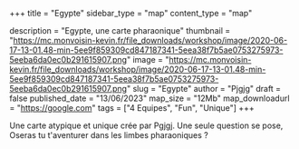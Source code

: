 +++
title = "Egypte"
sidebar_type = "map"
content_type = "map"

description = "Egypte, une carte pharaonique"
thumbnail = "https://mc.monvoisin-kevin.fr/file_downloads/workshop/image/2020-06-17-13-01.48-min-5ee9f859309cd847187341-5eea38f7b5ae0753275973-5eeba6da0ec0b291615907.png"
image = "https://mc.monvoisin-kevin.fr/file_downloads/workshop/image/2020-06-17-13-01.48-min-5ee9f859309cd847187341-5eea38f7b5ae0753275973-5eeba6da0ec0b291615907.png"
slug = "Egypte"
author = "Pjgjg"
draft = false
published_date = "13/06/2023"
map_size = "12Mb"
map_downloadurl = "https://google.com"
tags = ["4 Equipes", "Fun", "Unique"]
+++

Une carte atypique et unique crée par Pgjgj. Une seule question se pose, Oseras tu t'aventurer dans les limbes pharaoniques ?